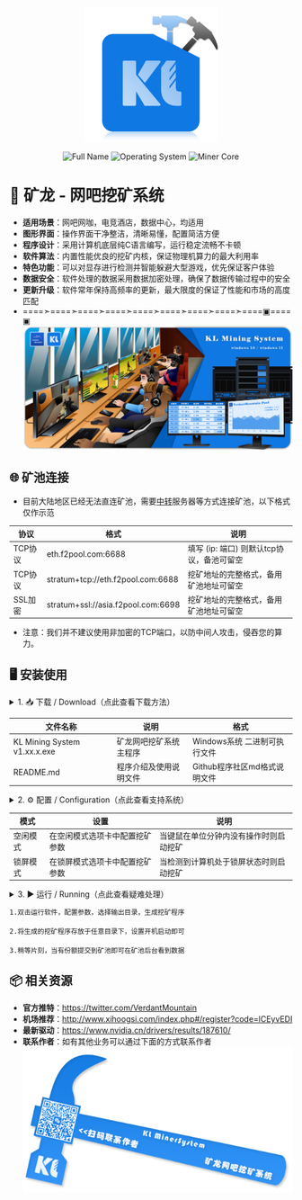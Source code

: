<p align="center">
  <img src="https://github.com/VerdantMountain/resource/blob/main/ethereum2.png" width="240">
</p>
<p align="center">
  <img src="https://img.shields.io/badge/Software Name-KL Mining System-blue?logo=Windows Terminal" alt="Full Name"/>
  <img src="https://img.shields.io/badge/Compatible System-Winodws 10 / 11-blue?logo=Windows" alt="Operating System"/>
  <img src="https://img.shields.io/badge/Program Type-Cryptocurrency Mining-blue?logo=ReSharper" alt="Miner Core"/>
</p>

<!--
<p align="center">
  <a href="https://twitter.com/intent/follow?screen_name=VerdantMountain">
    <img src="https://img.shields.io/twitter/follow/VerdantMountain?style=social&logo=X" alt="follow on Twitter"></a>
</p>
-->

<!--
<div align="center">

[![X Follow](https://img.shields.io/twitter/follow/VerdantMountain?style=social&logo=X)](https://twitter.com/intent/follow?screen_name=VerdantMountain)
[![GitHub followers](https://img.shields.io/github/followers/VerdantMountain?style=social)](https://github.com/VerdantMountain/KL-Mining-System)
[![GitHub Stars](https://img.shields.io/github/stars/VerdantMountain/KL-Mining-System?style=social)](https://github.com/VerdantMountain/KL-Mining-System)
[![GitHub Forks](https://img.shields.io/github/forks/VerdantMountain/KL-Mining-System?style=social)](https://github.com/VerdantMountain/KL-Mining-System)
[![GitHub Open Issues](https://img.shields.io/github/issues/VerdantMountain/KL-Mining-System?style=social&label=Open%20Issues)](https://github.com/VerdantMountain/KL-Mining-System)
[![GitHub Closed Issues](https://img.shields.io/github/issues-closed/VerdantMountain/KL-Mining-System?style=social&label=Closed%20Issues)](https://github.com/VerdantMountain/KL-Mining-System)
</div>
-->

# 🥇 矿龙 - 网吧挖矿系统

- **适用场景**：网吧网咖，电竞酒店，数据中心，均适用
- **图形界面**：操作界面干净整洁，清晰易懂，配置简洁方便
- **程序设计**：采用计算机底层纯C语言编写，运行稳定流畅不卡顿
- **软件算法**：内置性能优良的挖矿内核，保证物理机算力的最大利用率
- **特色功能**：可以对显存进行检测并智能躲避大型游戏，优先保证客户体验
- **数据安全**：软件处理的数据采用数据加密处理，确保了数据传输过程中的安全
- **更新升级**：软件常年保持高频率的更新，最大限度的保证了性能和市场的高度匹配
- ====➣====➣====➣====➣====➣====➣====➣====➣====▣====▣
<br><img src="https://github.com/VerdantMountain/resource/blob/main/kl_mining_system_github_banner_2.png" width="760"></br>
## 🌐 矿池连接

- 目前大陆地区已经无法直连矿池，需要[中转](https://github.com/VerdantMountain/KL-Mining-System#-%E7%9B%B8%E5%85%B3%E8%B5%84%E6%BA%90-%EF%B8%8F)服务器等方式连接矿池，以下格式仅作示范

|  协议  |  格式  |  说明  |
|---|---|---|
|  TCP协议  |  eth.f2pool.com:6688  |  填写 (ip: 端口) 则默认tcp协议，备池可留空  |
|  TCP协议  |  stratum+tcp://eth.f2pool.com:6688  |  挖矿地址的完整格式，备用矿池地址可留空  |
|  SSL加密  |  stratum+ssl://asia.f2pool.com:6698  |  挖矿地址的完整格式，备用矿池地址可留空  |

- 注意：我们并不建议使用非加密的TCP端口，以防中间人攻击，侵吞您的算力。

## 🖥 安装使用

<details>
<summary> 1. 📥 下载 / Download（点此查看下载方法）</summary>
  
  - 应用程序在右侧 [```Releases```](https://github.com/VerdantMountain/KL-Mining-System/releases) 中挑选所需版本下载 或者 上方 <img src="https://img.shields.io/badge/code-brightgreen"/> 按钮中点击 `Download ZIP` 下载工程文件
</details>

|  文件名称  |  说明  |  格式  |
|---|---|---|
|  KL Mining System v1.xx.x.exe  |  矿龙网吧挖矿系统主程序  |  Windows系统 二进制可执行文件  |
|  README.md  |  程序介绍及使用说明文件  |  Github程序社区md格式说明文件  |

<details>
<summary> 2. ⚙ 配置 / Configuration（点此查看支持系统）</summary>
  
  ```bash
  支持系统：
  Windows 10 系统（暂不支持英文版）
  Windows 11 系统（暂不支持英文版）
  ```
</details>

|  模式  |  设置  |  说明  |
|---|---|---|
|  空闲模式  |  在空闲模式选项卡中配置挖矿参数  |  当键鼠在单位分钟内没有操作时则启动挖矿  |
|  锁屏模式  |  在锁屏模式选项卡中配置挖矿参数  |  当检测到计算机处于锁屏状态时则启动挖矿  |

<details>
<summary> 3. ▶️ 运行 / Running（点此查看疑难处理）</summary>
  
  - 网维大师客户机无法同步挖矿程序的解决方法：https://github.com/VerdantMountain/resource#%E7%9F%BF%E9%BE%99%E7%BD%91%E7%BB%B4%E5%A4%A7%E5%B8%88%E5%AE%A2%E6%88%B7%E6%9C%BA%E6%97%A0%E6%B3%95%E5%90%8C%E6%AD%A5%E6%8C%96%E7%9F%BF%E7%A8%8B%E5%BA%8F%E7%9A%84%E8%A7%A3%E5%86%B3%E6%96%B9%E6%B3%95
  - 网维大师调用的问题：用网维大师调用需要再虚拟盘中调用，用菜单调用可能会出现运行两次的情况
</details>

```bash
1.双击运行软件，配置参数，选择输出目录，生成挖矿程序

2.将生成的挖矿程序存放于任意目录下，设置开机启动即可

3.稍等片刻，当有份额提交到矿池即可在矿池后台看到数据
```

## 📦 相关资源

- **官方推特**：https://twitter.com/VerdantMountain
- **机场推荐**：http://www.xihoogsi.com/index.php#/register?code=lCEyvEDI
- **最新驱动**：https://www.nvidia.cn/drivers/results/187610/
- **联系作者**：如有其他业务可以通过下面的方式联系作者
<br><img src="https://github.com/VerdantMountain/resource/blob/main/KL_weixin.png" width="480"></br>

<!--
![Contributors](https://contributors-img.web.app/image?repo=Johnserf-Seed/TikTokDownload)
![Contributors](https://github.com/qingshan2048/img/blob/main/KL_weixin.png)
- 🎨💥✨👉🚀🌿🍯🌭🔨📝📁💖📧🙏⚖️📜👨‍💻🔬📸🎬✅❌🔘⌛🧰
  - ⚙🐛🚑💡🔧🔥🍉🥰⛸🐌📭🍹📕🥥🥨🗂️🍤🥍🍌📺😀🐬🐞📃🕹️
-->
